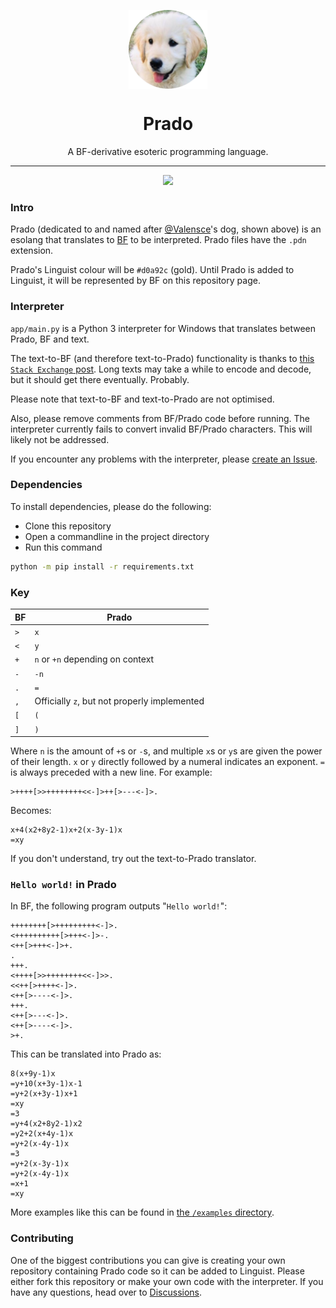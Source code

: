 <p align="center">
  <img src="logo.png" align="center" width="25%">
</p>
<h1 align="center">Prado</h1>
<p align="center">A BF-derivative esoteric programming language.</p>
<hr>
<p align="center">
	<a href="https://github.com/PradoLang"><img src="https://gpvc.arturio.dev/PradoLang"></a>
</p>

### Intro

Prado (dedicated to and named after [@Valensce](https://github.com/Valensce)'s dog, shown above) is an esolang that translates to [BF](https://en.wikipedia.org/wiki/Brainfuck) to be interpreted. Prado files have the `.pdn` extension.

Prado's Linguist colour will be `#d0a92c` (gold). Until Prado is added to Linguist, it will be represented by BF on this repository page.

### Interpreter

`app/main.py` is a Python 3 interpreter for Windows that translates between Prado, BF and text.

The text-to-BF (and therefore text-to-Prado) functionality is thanks to [this `Stack Exchange` post](https://codereview.stackexchange.com/questions/179492/text-to-brainfuck-translator). Long texts may take a while to encode and decode, but it should get there eventually. Probably.

Please note that text-to-BF and text-to-Prado are not optimised.

Also, please remove comments from BF/Prado code before running. The interpreter currently fails to convert invalid BF/Prado characters. This will likely not be addressed.

If you encounter any problems with the interpreter, please [create an Issue](https://github.com/PradoLang/Prado/issues/new).

### Dependencies

To install dependencies, please do the following:

- Clone this repository
- Open a commandline in the project directory
- Run this command

```sh
python -m pip install -r requirements.txt
```

### Key

BF | Prado
--- | ---
`>` | `x`
`<` | `y`
`+` | `n` or `+n` depending on context
`-` | `-n`
`.` | `=`
`,` | Officially `z`, but not properly implemented
`[` | `(`
`]` | `)`

Where `n` is the amount of `+`s or `-`s, and multiple `x`s or `y`s are given the power of their length. `x` or `y` directly followed by a numeral indicates an exponent. `=` is always preceded with a new line. For example:

```brainfuck
>++++[>>++++++++<<-]>++[>---<-]>.
```

Becomes:

```
x+4(x2+8y2-1)x+2(x-3y-1)x
=xy
```

If you don't understand, try out the text-to-Prado translator.

### `Hello world!` in Prado

In BF, the following program outputs "`Hello world!`":

```brainfuck
++++++++[>+++++++++<-]>.
<++++++++++[>+++<-]>-.
<++[>+++<-]>+.
.
+++.
<++++[>>++++++++<<-]>>.
<<++[>++++<-]>.
<++[>----<-]>.
+++.
<++[>---<-]>.
<++[>----<-]>.
>+.
```

This can be translated into Prado as:

```
8(x+9y-1)x
=y+10(x+3y-1)x-1
=y+2(x+3y-1)x+1
=xy
=3
=y+4(x2+8y2-1)x2
=y2+2(x+4y-1)x
=y+2(x-4y-1)x
=3
=y+2(x-3y-1)x
=y+2(x-4y-1)x
=x+1
=xy
```

More examples like this can be found in [the `/examples` directory](https://github.com/PradoLang/Prado/tree/main/examples).

### Contributing
One of the biggest contributions you can give is creating your own repository containing Prado code so it can be added to Linguist. Please either fork this repository or make your own code with the interpreter. If you have any questions, head over to [Discussions](https://github.com/PradoLang/Prado/discussions).
